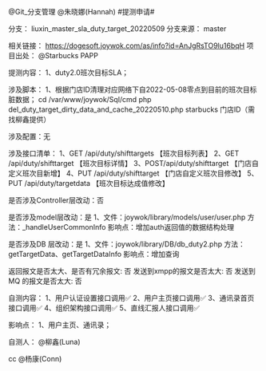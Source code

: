 @Git_分支管理  @朱晓娜(Hannah)  #提测申请# 

分支： liuxin_master_sla_duty_target_20220509
分支来源： master

相关链接：
https://dogesoft.joywok.com/as/info?id=AnJgRsTO9lu16bqH
项目出处： @Starbucks PAPP  

提测内容：
1、duty2.0班次目标SLA；

涉及脚本：
1、根据门店ID清理对应网络下自2022-05-08零点到目前的班次目标脏数据；
cd /var/www/joywok/Sql/cmd
php del_duty_target_dirty_data_and_cache_20220510.php starbucks 门店ID（需找柳鑫提供）

涉及配置：无

涉及接口清单：
1、GET /api/duty/shifttargets 	【班次目标列表】
2、GET /api/duty/shifttarget 	【班次目标详情】
3、POST/api/duty/shifttarget 	【门店自定义班次目新增】
4、PUT /api/duty/shifttarget 	【门店自定义班次目修改】
5、PUT /api/duty/targetdata 	【班次目标达成值修改】

是否涉及Controller层改动：否

是否涉及model层改动：是
1、文件：joywok/library/models/user/user.php
方法：_handleUserCommonInfo
影响点：增加auth返回值的数据结构处理

是否涉及DB 层改动：是
1、文件：joywok/library/DB/db_duty2.php
方法：getTargetData、getTargetDataInfo
影响点：增加查询

返回报文是否太大、是否有冗余报文: 否
发送到xmpp的报文是否太大: 否
发送到MQ 的报文是否太大: 否

自测内容：
1、用户认证设置接口调用✅
2、用户主页接口调用✅
3、通讯录首页接口调用✅
4、组织架构接口调用✅
5、直线汇报人接口调用✅

影响点：
1、用户主页、通讯录；

自测人： @柳鑫(Luna) 

cc @杨康(Conn) 